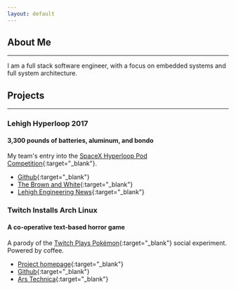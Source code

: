 ```yaml
---
layout: default
---
```


## About Me

---

I am a full stack software engineer, with a focus on embedded systems and full system architecture.



## Projects

---

### Lehigh Hyperloop 2017

#### 3,300 pounds of batteries, aluminum, and bondo

My team's entry into the [SpaceX Hyperloop Pod Competition](https://en.wikipedia.org/wiki/Hyperloop_pod_competition#Competition_I:_January_2016_and_January_2017){:target="_blank"}.

- [Github](https://github.com/LehighHyperloop){:target="_blank"}
- [The Brown and White](https://thebrownandwhite.com/2017/02/09/lehigh-hyperloop-competition/){:target="_blank"}
- [Lehigh Engineering News](https://www.lehigh.edu/engineering/news/student/2017/20170131-hyperloop-competition-lehigh.html){:target="_blank"}


### Twitch Installs Arch Linux

#### A co-operative text-based horror game

A parody of the [Twitch Plays Pok&eacute;mon](https://en.wikipedia.org/wiki/Twitch_Plays_Pok%C3%A9mon){:target="_blank"} social experiment. Powered by coffee.

- [Project homepage](https://www.twitchinstalls.com/){:target="_blank"}
- [Github](https://github.com/twitchinstallsarchlinux){:target="_blank"}
- [Ars Technica](https://arstechnica.com/information-technology/2015/10/twitchs-latest-idiotic-adventure-installing-linux/){:target="_blank"}
